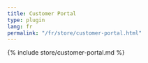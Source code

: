 ```yaml
---
title: Customer Portal
type: plugin
lang: fr
permalink: "/fr/store/customer-portal.html"
---
```


{% include store/customer-portal.md %}
